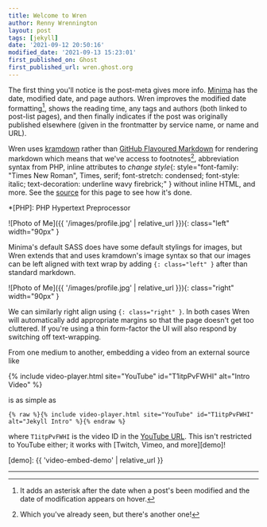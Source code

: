 ```yaml
---
title: Welcome to Wren
author: Renny Wrennington
layout: post
tags: [jekyll]
date: '2021-09-12 20:50:16'
modified_date: '2021-09-13 15:23:01'
first_published_on: Ghost
first_published_url: wren.ghost.org
---
```


The first thing you'll notice is the post-meta gives more info. [Minima][Minima's post-meta] has the date, modified date, and page authors. Wren improves the modified date formatting[^1], shows the reading time, any tags and authors (both linked to post-list pages), and then finally indicates if the post was originally published elsewhere (given in the frontmatter by service name, or name and URL).

[Minima's post-meta]: https://github.com/jekyll/minima/blob/master/_layouts/post.html#L9-L26

Wren uses [kramdown] rather than [GitHub Flavoured Markdown] for rendering markdown which means that we've access to footnotes[^2], abbreviation syntax from PHP, inline attributes to *change style*{: style="font-family: "Times New Roman", Times, serif; font-stretch: condensed; font-style: italic; text-decoration: underline wavy firebrick;" } without inline HTML, and more. See the [source] for this page to see how it's done.

[kramdown]: https://github.com/gettalong/kramdown
[GitHub Flavoured Markdown]: https://github.github.com/gfm/
[source]: https://github.com/Foggalong/Wren/blob/main/_posts/2021-09-12-welcome-to-wren.md
*[PHP]: PHP Hypertext Preprocessor

![Photo of Me]({{ '/images/profile.jpg' | relative_url }}){: class="left" width="90px" }

Minima's default SASS does have some default stylings for images, but Wren extends that and uses kramdown's image syntax so that our images can be left aligned with text wrap by adding `{: class="left" }` after than standard markdown.

![Photo of Me]({{ '/images/profile.jpg' | relative_url }}){: class="right" width="90px" }

We can similarly right align using `{: class="right" }`. In both cases Wren will automatically add appropriate margins so that the page doesn't get too cluttered. If you're using a thin form-factor the UI will also respond by switching off text-wrapping.

From one medium to another, embedding a video from an external source like

{% include video-player.html site="YouTube" id="T1itpPvFWHI" alt="Intro Video" %}

is as simple as

```liquid
{% raw %}{% include video-player.html site="YouTube" id="T1itpPvFWHI" alt="Jekyll Intro" %}{% endraw %}
```

where `T1itpPvFWHI` is the video ID in the [YouTube URL]. This isn't restricted to YouTube either; it works with [Twitch, Vimeo, and more][demo]!

[YouTube URL]: https://www.youtube.com/watch?v=T1itpPvFWHI
[Jekyll Embed Video]: https://github.com/nathancy/jekyll-embed-video
[demo]: {{ 'video-embed-demo' | relative_url }}

-----

[^1]: It adds an asterisk after the date when a post's been modified and the date of modification appears on hover.
[^2]: Which you've already seen, but there's another one!
